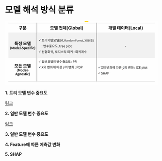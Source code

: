 # 모델 해석 방식 분류

![Alt text](image.png)

**1. 트리 모델 변수 중요도**
   
[링크](https://github.com/Woojin-02/Today-I-Learn/blob/main/AI%20%EB%AA%A8%EB%8D%B8%20%ED%95%B4%EC%84%9D%20%ED%8F%89%EA%B0%80/1.%20%ED%8A%B8%EB%A6%AC%EA%B8%B0%EB%B0%98%20%EB%AA%A8%EB%8D%B8%20%EB%B3%80%EC%88%98%20%EC%A4%91%EC%9A%94%EB%8F%84.md)

**2. 일반 모델 변수 중요도**

[링크](https://github.com/Woojin-02/Today-I-Learn/blob/main/AI%20%EB%AA%A8%EB%8D%B8%20%ED%95%B4%EC%84%9D%20%ED%8F%89%EA%B0%80/2.%20%EC%9D%BC%EB%B0%98%20%EB%AA%A8%EB%8D%B8%20%EB%B3%80%EC%88%98%20%EC%A4%91%EC%9A%94%EB%8F%84.md)

**3. 일반 모델 변수 중요도**


**4. Feature에 따른 예측값 변화**


**5. SHAP**


